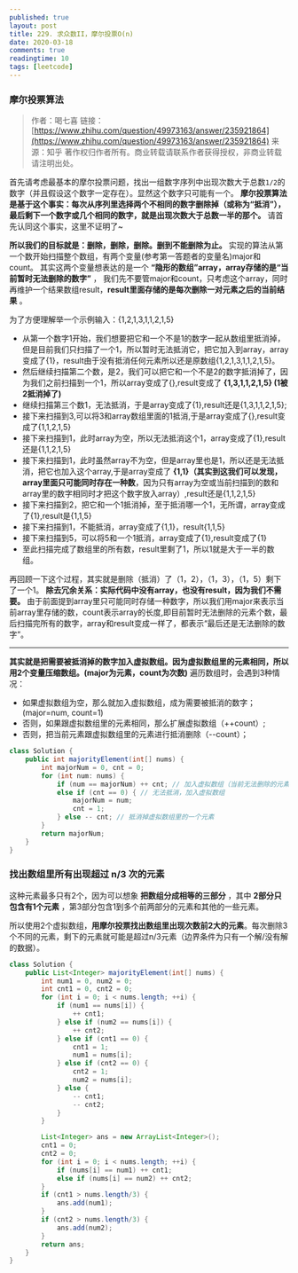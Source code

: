 ```yaml
---
published: true
layout: post
title: 229. 求众数II，摩尔投票O(n)
date: 2020-03-18
comments: true
readingtime: 10
tags: [leetcode]
---
```

### 摩尔投票算法
>作者：喝七喜
>链接：[https://www.zhihu.com/question/49973163/answer/235921864](https://www.zhihu.com/question/49973163/answer/235921864)
>来源：知乎
>著作权归作者所有。商业转载请联系作者获得授权，非商业转载请注明出处。

首先请考虑最基本的摩尔投票问题，找出一组数字序列中出现次数大于总数`1/2`的数字（并且假设这个数字一定存在）。显然这个数字只可能有一个。
**摩尔投票算法是基于这个事实：每次从序列里选择两个不相同的数字删除掉（或称为“抵消”），最后剩下一个数字或几个相同的数字，就是出现次数大于总数一半的那个。** 请首先认同这个事实，这里不证明了~

**所以我们的目标就是：删除，删除，删除。删到不能删除为止。**
实现的算法从第一个数开始扫描整个数组，有两个变量(参考第一答题者的变量名)major和count。
其实这两个变量想表达的是一个 **“隐形的数组”array，array存储的是“当前暂时无法删除的数字”** ，
我们先不要管major和count，只考虑这个array，同时再维护一个结果数组result，**result里面存储的是每次删除一对元素之后的当前结果** 。

为了方便理解举一个示例输入：{1,2,1,3,1,1,2,1,5}
* 从第一个数字1开始，我们想要把它和一个不是1的数字一起从数组里抵消掉，但是目前我们只扫描了一个1，所以暂时无法抵消它，把它加入到array，array变成了{1}，result由于没有抵消任何元素所以还是原数组{1,2,1,3,1,1,2,1,5}。
* 然后继续扫描第二个数，是2，我们可以把它和一个不是2的数字抵消掉了，因为我们之前扫描到一个1，所以array变成了{},result变成了 **{1,3,1,1,2,1,5} (1被2抵消掉了)**
* 继续扫描第三个数1，无法抵消，于是array变成了{1},result还是{1,3,1,1,2,1,5};
* 接下来扫描到3,可以将3和array数组里面的1抵消,于是array变成了{},result变成了{1,1,2,1,5}
* 接下来扫描到1，此时array为空，所以无法抵消这个1，array变成了{1},result还是{1,1,2,1,5}
* 接下来扫描到1，此时虽然array不为空，但是array里也是1，所以还是无法抵消，把它也加入这个array,于是array变成了 **{1,1}（其实到这我们可以发现，array里面只可能同时存在一种数**，因为只有array为空或当前扫描到的数和array里的数字相同时才把这个数字放入array）,result还是{1,1,2,1,5}
* 接下来扫描到2，把它和一个1抵消掉，至于抵消哪一个1，无所谓，array变成了{1},result是{1,1,5}
* 接下来扫描到1，不能抵消，array变成了{1,1}，result{1,1,5}
* 接下来扫描到5，可以将5和一个1抵消，array变成了{1},result变成了{1}
* 至此扫描完成了数组里的所有数，result里剩了1，所以1就是大于一半的数组。

再回顾一下这个过程，其实就是删除（抵消）了（1，2），（1，3），（1，5）剩下了一个1。
**除去冗余关系：实际代码中没有array，也没有result，因为我们不需要。** 由于前面提到array里只可能同时存储一种数字，所以我们用major来表示当前array里存储的数，count表示array的长度,即目前暂时无法删除的元素个数，最后扫描完所有的数字，array和result变成一样了，都表示“最后还是无法删除的数字”。

----

**其实就是把需要被抵消掉的数字加入虚拟数组。因为虚拟数组里的元素相同，所以用2个变量压缩数组。(major为元素，count为次数)**
遍历数组时，会遇到3种情况：
* 如果虚拟数组为空，那么就加入虚拟数组，成为需要被抵消的数字； (major=num, count=1)
* 否则，如果跟虚拟数组里的元素相同，那么扩展虚拟数组（++count）;
* 否则，把当前元素跟虚拟数组里的元素进行抵消删除（--count）；

``` java
class Solution {
    public int majorityElement(int[] nums) {
        int majorNum = 0, cnt = 0;
        for (int num: nums) {
            if (num == majorNum) ++ cnt; // 加入虚拟数组（当前无法删除的元素）
            else if (cnt == 0) { // 无法抵消，加入虚拟数组
                majorNum = num;
                cnt = 1;
            } else -- cnt; // 抵消掉虚拟数组里的一个元素
        }
        return majorNum;
    }
}
```

### 找出数组里所有出现超过 n/3 次的元素
这种元素最多只有2个，因为可以想象 **把数组分成相等的三部分** ，其中 **2部分只包含有1个元素** ，第3部分包含1到多个前两部分的元素和其他的一些元素。

所以使用2个虚拟数组，**用摩尔投票找出数组里出现次数前2大的元素**。每次删除3个不同的元素，剩下的元素就可能是超过n/3元素（边界条件为只有一个解/没有解的数据）。

```java
class Solution {
    public List<Integer> majorityElement(int[] nums) {
        int num1 = 0, num2 = 0;
        int cnt1 = 0, cnt2 = 0;
        for (int i = 0; i < nums.length; ++i) {
            if (num1 == nums[i]) {
                ++ cnt1;
            } else if (num2 == nums[i]) {
                ++ cnt2;
            } else if (cnt1 == 0) {
                cnt1 = 1;
                num1 = nums[i];
            } else if (cnt2 == 0) {
                cnt2 = 1;
                num2 = nums[i];
            } else {
                -- cnt1;
                -- cnt2;
            }
        }

        List<Integer> ans = new ArrayList<Integer>();
        cnt1 = 0;
        cnt2 = 0;
        for (int i = 0; i < nums.length; ++i) {
            if (nums[i] == num1) ++ cnt1;
            else if (nums[i] == num2) ++ cnt2;
        }
        if (cnt1 > nums.length/3) {
            ans.add(num1);
        }
        if (cnt2 > nums.length/3) {
            ans.add(num2);
        }
        return ans;
    }
}
```


